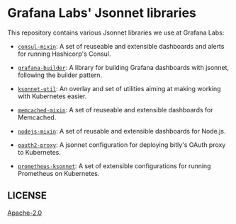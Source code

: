 # Grafana Labs' Jsonnet libraries

This repository contains various Jsonnet libraries we use at Grafana Labs:

* [`consul-mixin`](consul-mixin/): A set of reuseable and extensible dashboards
  and alerts for running Hashicorp's Consul.

* [`grafana-builder`](grafana-builder/): A library for building Grafana dashboards
  with jsonnet, following the builder pattern.

* [`ksonnet-util`](ksonnet-util/): An overlay and set of utilities aiming at making
  working with Kubernetes easier.

* [`memcached-mixin`](memcached-mixin/): A set of reuseable and extensible dashboards
  for Memcached.

* [`nodejs-mixin`](nodejs-mixin/): A set of reusable and extensible dashboards
  for Node.js.

* [`oauth2-proxy`](oauth2-proxy/): A jsonnet configuration for deploying bitly's
  OAuth proxy to Kubernetes.

* [`prometheus-ksonnet`](prometheus-ksonnet/): A set of extensible configurations
  for running Prometheus on Kubernetes.


## LICENSE

[Apache-2.0](LICENSE)
